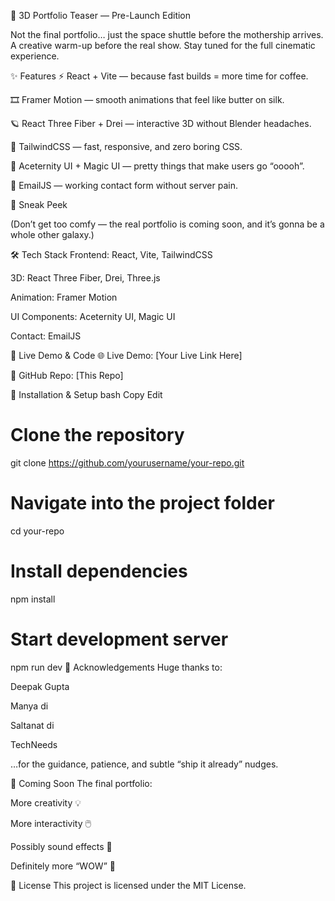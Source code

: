 🚀 3D Portfolio Teaser — Pre-Launch Edition

Not the final portfolio… just the space shuttle before the mothership arrives.
A creative warm-up before the real show. Stay tuned for the full cinematic experience.

✨ Features
⚡ React + Vite — because fast builds = more time for coffee.

🎞️ Framer Motion — smooth animations that feel like butter on silk.

🪐 React Three Fiber + Drei — interactive 3D without Blender headaches.

🎨 TailwindCSS — fast, responsive, and zero boring CSS.

🧩 Aceternity UI + Magic UI — pretty things that make users go “ooooh”.

📩 EmailJS — working contact form without server pain.

📸 Sneak Peek

(Don’t get too comfy — the real portfolio is coming soon, and it’s gonna be a whole other galaxy.)

🛠️ Tech Stack
Frontend: React, Vite, TailwindCSS

3D: React Three Fiber, Drei, Three.js

Animation: Framer Motion

UI Components: Aceternity UI, Magic UI

Contact: EmailJS

🚀 Live Demo & Code
🌐 Live Demo: [Your Live Link Here]

📂 GitHub Repo: [This Repo]

🧠 Installation & Setup
bash
Copy
Edit
# Clone the repository
git clone https://github.com/yourusername/your-repo.git

# Navigate into the project folder
cd your-repo

# Install dependencies
npm install

# Start development server
npm run dev
🙏 Acknowledgements
Huge thanks to:

Deepak Gupta

Manya di

Saltanat di

TechNeeds

…for the guidance, patience, and subtle “ship it already” nudges.

📢 Coming Soon
The final portfolio:

More creativity 💡

More interactivity 🖱️

Possibly sound effects 🎵

Definitely more “WOW” 🚀

📜 License
This project is licensed under the MIT License.
